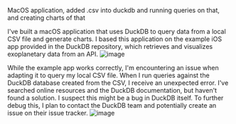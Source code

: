 MacOS application, added .csv into duckdb and running queries on that, and creating charts of that

I've built a macOS application that uses DuckDB to query data from a local CSV file and generate charts. I based this application on the example iOS app provided in the DuckDB repository, which retrieves and visualizes exoplanetary data from an API.
![image](https://github.com/user-attachments/assets/7a6786ea-8aaa-473f-86d8-7e9b0caaecb4)


While the example app works correctly, I'm encountering an issue when adapting it to query my local CSV file. When I run queries against the DuckDB database created from the CSV, I receive an unexpected error. I've searched online resources and the DuckDB documentation, but haven't found a solution. I suspect this might be a bug in DuckDB itself. To further debug this, I plan to contact the DuckDB team and potentially create an issue on their issue tracker.
![image](https://github.com/user-attachments/assets/d8689b0b-7d48-4e84-b6b6-21f07c70cb99)
